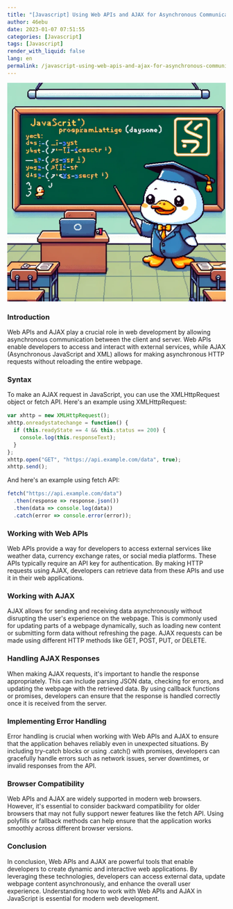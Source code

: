 ```yaml
---
title: "[Javascript] Using Web APIs and AJAX for Asynchronous Communication"
author: 46ebu
date: 2023-01-07 07:51:55 
categories: [Javascript]
tags: [Javascript]
render_with_liquid: false
lang: en
permalink: /javascript-using-web-apis-and-ajax-for-asynchronous-communication
---
```


![Intro](/assets/img/post/javascript.png)
### Introduction 
Web APIs and AJAX play a crucial role in web development by allowing asynchronous communication between the client and server. Web APIs enable developers to access and interact with external services, while AJAX (Asynchronous JavaScript and XML) allows for making asynchronous HTTP requests without reloading the entire webpage.

### Syntax
To make an AJAX request in JavaScript, you can use the XMLHttpRequest object or fetch API. Here's an example using XMLHttpRequest:

```javascript
var xhttp = new XMLHttpRequest();
xhttp.onreadystatechange = function() {
  if (this.readyState == 4 && this.status == 200) {
    console.log(this.responseText);
  }
};
xhttp.open("GET", "https://api.example.com/data", true);
xhttp.send();
```

And here's an example using fetch API:

```javascript
fetch("https://api.example.com/data")
  .then(response => response.json())
  .then(data => console.log(data))
  .catch(error => console.error(error));
```

### Working with Web APIs
Web APIs provide a way for developers to access external services like weather data, currency exchange rates, or social media platforms. These APIs typically require an API key for authentication. By making HTTP requests using AJAX, developers can retrieve data from these APIs and use it in their web applications.

### Working with AJAX
AJAX allows for sending and receiving data asynchronously without disrupting the user's experience on the webpage. This is commonly used for updating parts of a webpage dynamically, such as loading new content or submitting form data without refreshing the page. AJAX requests can be made using different HTTP methods like GET, POST, PUT, or DELETE.

### Handling AJAX Responses
When making AJAX requests, it's important to handle the response appropriately. This can include parsing JSON data, checking for errors, and updating the webpage with the retrieved data. By using callback functions or promises, developers can ensure that the response is handled correctly once it is received from the server.

### Implementing Error Handling
Error handling is crucial when working with Web APIs and AJAX to ensure that the application behaves reliably even in unexpected situations. By including try-catch blocks or using .catch() with promises, developers can gracefully handle errors such as network issues, server downtimes, or invalid responses from the API.

### Browser Compatibility
Web APIs and AJAX are widely supported in modern web browsers. However, it's essential to consider backward compatibility for older browsers that may not fully support newer features like the fetch API. Using polyfills or fallback methods can help ensure that the application works smoothly across different browser versions.

### Conclusion
In conclusion, Web APIs and AJAX are powerful tools that enable developers to create dynamic and interactive web applications. By leveraging these technologies, developers can access external data, update webpage content asynchronously, and enhance the overall user experience. Understanding how to work with Web APIs and AJAX in JavaScript is essential for modern web development.